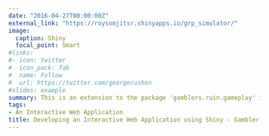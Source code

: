 ```yaml
---
date: "2016-04-27T00:00:00Z"
external_link: "https://roysomjitsr.shinyapps.io/grp_simulator/"
image:
  caption: Shiny
  focal_point: Smart
#links:
#- icon: twitter
#  icon_pack: fab
#  name: Follow
#  url: https://twitter.com/georgecushen
#slides: example
summary: This is an extension to the package 'gamblers.ruin.gameplay' in CRAN. Intention is to develop an interactive Web Application using the 'shiny' library in R and hosting it using `shinyapps.io`. The application would provide the user a simulation of the Gambler's Ruin Problem, thereby giving a visual illustration of Random Walks and Markov Chains.
tags:
- An Interactive Web Application
title: Developing an Interactive Web Application using Shiny - Gambler's Ruin Simulator
---
```

